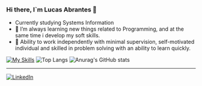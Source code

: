 ### Hi there, I`m Lucas Abrantes 👋
- Currently studying Systems Information
-   🌱 I’m always learning new things related to Programming, and at the same time i develop my soft skills.
-   🧠 Ability to work independently with minimal supervision, self-motivated individual and skilled in problem solving with an ability to learn quickly.

[![My Skills](https://skillicons.dev/icons?i=js,typescript,react,html,css,next,py,django,nest,nodejs,postgres)](https://skillicons.dev)
![Top Langs](https://github-readme-stats.vercel.app/api/top-langs/?username=lucasvabrantes&langs_count=8)
![Anurag's GitHub stats](https://github-readme-stats.vercel.app/api?username=lucasvabrantes&theme=codeSTACKr_icons=true)




<hr>


[![LinkedIn](https://img.shields.io/badge/LinkedIn-0077B5?style=for-the-badge&logo=linkedin&logoColor=codeSTACKR)](https://www.linkedin.com/in/lucas-abrantes-8b8687150/)
